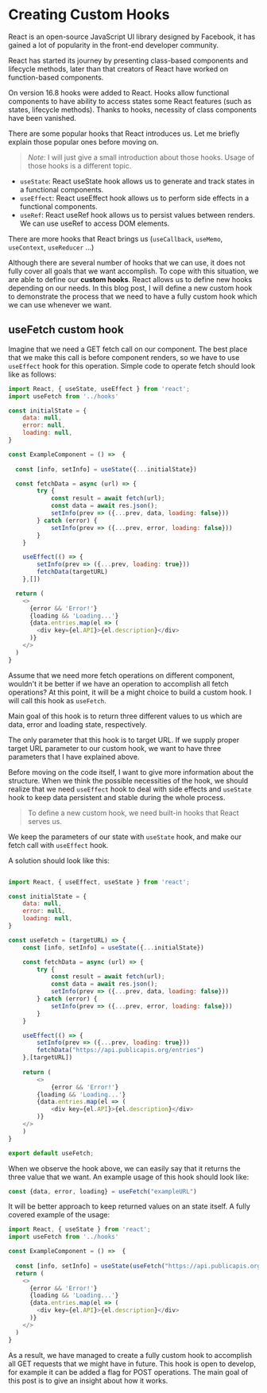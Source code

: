 # Creating Custom Hooks

React is an open-source JavaScript UI library designed by Facebook, it has gained a lot of popularity in the front-end developer community.

React has started its journey by presenting class-based components and lifecycle methods, later than that creators of React have worked on function-based components. 

On version 16.8 hooks were added to React. Hooks allow functional components to have ability to access states some React features (such as states, lifecycle methods). Thanks to hooks, necessity of class components have been vanished.

There are some popular hooks that React introduces us. Let me briefly explain those popular ones before moving on.

> *Note*: I will just give a small introduction about those hooks. Usage of those hooks is a different topic.

-   `useState`: React useState hook allows us to generate and track states in a functional components.
-   `useEffect`: React useEffect hook allows us to perform side effects in a functional components.
-   `useRef`: React useRef hook allows us to persist values between renders. We can use useRef to access DOM elements.

There are more hooks that React brings us (`useCallback`, `useMemo`, `useContext`, `useReducer` ...)

Although there are several number of hooks that we can use, it does not fully cover all goals that we want accomplish. To cope with this situation, we are able to define our **custom hooks**. React allows us to define new hooks depending on our needs. In this blog post, I will define a new custom hook to demonstrate the process that we need to have a fully custom hook which we can use whenever we want.

## useFetch custom hook

Imagine that we need a GET fetch call on our component. The best place that we make this call is before component renders, so we have to use `useEffect` hook for this operation. Simple code to operate fetch should look like as follows: 

```js
import React, { useState, useEffect } from 'react';
import useFetch from '../hooks'

const initialState = {
    data: null,
    error: null,
    loading: null,
}

const ExampleComponent = () =>  {
  
  const [info, setInfo] = useState({...initialState})

  const fetchData = async (url) => {
        try {
            const result = await fetch(url);
            const data = await res.json();
            setInfo(prev => ({...prev, data, loading: false}))
        } catch (error) {
            setInfo(prev => ({...prev, error, loading: false}))
        }
    }

    useEffect(() => {
        setInfo(prev => ({...prev, loading: true}))
        fetchData(targetURL)
    },[])

  return (
    <>
      {error && 'Error!'}
      {loading && 'Loading...'}
      {data.entries.map(el => (
        <div key={el.API}>{el.description}</div>
      )}
    </>
  )
}
```


Assume that we need more fetch operations on different component, wouldn't it be better if we have an operation to accomplish all fetch operations? At this point, it will be a might choice to build a custom hook. I will call this hook as `useFetch`.

Main goal of this hook is to return three different values to us which are data, error and loading state, respectively.

The only parameter that this hook is to target URL. If we supply proper target URL parameter to our custom hook, we want to have three parameters that I have explained above.

Before moving on the code itself, I want to give more information about the structure. When we think the possible necessities of the hook, we should realize that we need `useEffect` hook to deal with side effects and `useState` hook to keep data persistent and stable during the whole process. 

> To define a new custom hook, we need built-in hooks that React serves us.

We keep the parameters of our state with `useState` hook, and make our fetch call with `useEffect` hook.

A solution should look like this:

```js

import React, { useEffect, useState } from 'react';

const initialState = {
    data: null,
    error: null,
    loading: null,
}

const useFetch = (targetURL) => {
    const [info, setInfo] = useState({...initialState})

    const fetchData = async (url) => {
        try {
            const result = await fetch(url);
            const data = await res.json();
            setInfo(prev => ({...prev, data, loading: false}))
        } catch (error) {
            setInfo(prev => ({...prev, error, loading: false}))
        }
    }

    useEffect(() => {
        setInfo(prev => ({...prev, loading: true}))
        fetchData("https://api.publicapis.org/entries")
    },[targetURL])
    
    return (
        <>
            {error && 'Error!'}
	    {loading && 'Loading...'}
	    {data.entries.map(el => (
	        <div key={el.API}>{el.description}</div>
	    )}
	</>
    )
}

export default useFetch;
```

When we observe the hook above, we can easily say that it returns the three value that we want. An example usage of this hook should look like:

```js
const {data, error, loading} = useFetch("exampleURL")
```

It will be better approach to keep returned values on an state itself. A fully covered example of the usage:

```js
import React, { useState } from 'react';
import useFetch from '../hooks'

const ExampleComponent = () =>  {
  
  const [info, setInfo] = useState(useFetch("https://api.publicapis.org/entries"))
  return (
    <>
      {error && 'Error!'}
      {loading && 'Loading...'}
      {data.entries.map(el => (
        <div key={el.API}>{el.description}</div>
      )}
    </>
  )
}
```

As a result, we have managed to create a fully custom hook to accomplish all GET requests that we might have in future. This hook is open to develop, for example it can be added a flag for POST operations. The main goal of this post is to give an insight about how it works.
